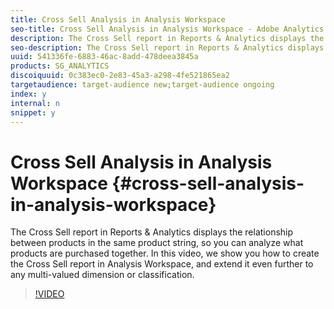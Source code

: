 ```yaml
---
title: Cross Sell Analysis in Analysis Workspace
seo-title: Cross Sell Analysis in Analysis Workspace - Adobe Analytics
description: The Cross Sell report in Reports & Analytics displays the relationship between products in the same product string, so you can analyze what products are purchased together. In this video, we show you how to create the Cross Sell report in Analysis Workspace, and extend it even further to any multi-valued dimension or classification.
seo-description: The Cross Sell report in Reports & Analytics displays the relationship between products in the same product string, so you can analyze what products are purchased together. In this video, we show you how to create the Cross Sell report in Analysis Workspace, and extend it even further to any multi-valued dimension or classification. - Adobe Analytics
uuid: 541336fe-6883-46ac-8add-478deea3845a
products: SG_ANALYTICS
discoiquuid: 0c383ec0-2e83-45a3-a298-4fe521865ea2
targetaudience: target-audience new;target-audience ongoing
index: y
internal: n
snippet: y
---
```


# Cross Sell Analysis in Analysis Workspace {#cross-sell-analysis-in-analysis-workspace}

The Cross Sell report in Reports & Analytics displays the relationship between products in the same product string, so you can analyze what products are purchased together. In this video, we show you how to create the Cross Sell report in Analysis Workspace, and extend it even further to any multi-valued dimension or classification.

>[!VIDEO](https://video.tv.adobe.com/v/25864/?quality=12)